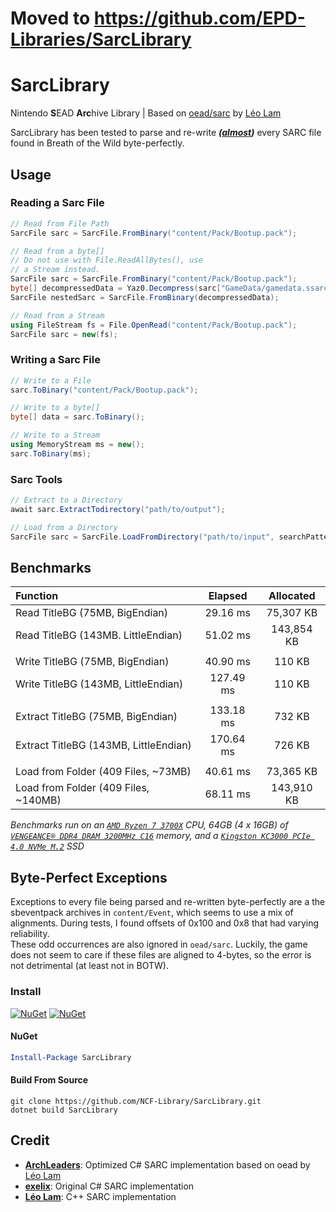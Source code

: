 # Moved to https://github.com/EPD-Libraries/SarcLibrary

# SarcLibrary

Nintendo **S**EAD **Arc**hive Library | Based on [oead/sarc](https://github.com/zeldamods/oead/blob/master/src/sarc.cpp) by [Léo Lam](https://github.com/leoetlino)

SarcLibrary has been tested to parse and re-write ***([almost](#Byte-Perfect-Exceptions))*** every SARC file found in Breath of the Wild byte-perfectly.

## Usage

### Reading a Sarc File

```cs
// Read from File Path
SarcFile sarc = SarcFile.FromBinary("content/Pack/Bootup.pack");
```

```cs
// Read from a byte[]
// Do not use with File.ReadAllBytes(), use
// a Stream instead.
SarcFile sarc = SarcFile.FromBinary("content/Pack/Bootup.pack");
byte[] decompressedData = Yaz0.Decompress(sarc["GameData/gamedata.ssarc"]);
SarcFile nestedSarc = SarcFile.FromBinary(decompressedData);
```

```cs
// Read from a Stream
using FileStream fs = File.OpenRead("content/Pack/Bootup.pack");
SarcFile sarc = new(fs);
```

### Writing a Sarc File

```cs
// Write to a File
sarc.ToBinary("content/Pack/Bootup.pack");
```

```cs
// Write to a byte[]
byte[] data = sarc.ToBinary();
```

```cs
// Write to a Stream
using MemoryStream ms = new();
sarc.ToBinary(ms);
```

### Sarc Tools

```cs
// Extract to a Directory
await sarc.ExtractTodirectory("path/to/output");
```

```cs
// Load from a Directory
SarcFile sarc = SarcFile.LoadFromDirectory("path/to/input", searchPattern: "*.*", searchOption: SearchOption.AllDirectories)
```

## Benchmarks

| Function                              |  Elapsed  |  Allocated |
|:--------------------------------------|:---------:|:----------:|
| Read TitleBG (75MB, BigEndian)        |  29.16 ms |  75,307 KB |
| Read TitleBG (143MB. LittleEndian)    |  51.02 ms | 143,854 KB |
|                                       |           |            |
| Write TitleBG (75MB, BigEndian)       |  40.90 ms |   110 KB   |
| Write TitleBG (143MB, LittleEndian)   | 127.49 ms |   110 KB   |
|                                       |           |            |
| Extract TitleBG (75MB, BigEndian)     | 133.18 ms |   732 KB   |
| Extract TitleBG (143MB, LittleEndian) | 170.64 ms |   726 KB   |
|                                       |           |            |
| Load from Folder (409 Files, ~73MB)   | 40.61 ms  | 73,365 KB  |
| Load from Folder (409 Files, ~140MB)  | 68.11 ms  | 143,910 KB |

_Benchmarks run on an [`AMD Ryzen 7 3700X`](https://www.amd.com/en/products/cpu/amd-ryzen-7-3700x) CPU, 64GB (4 x 16GB) of [`VENGEANCE® DDR4 DRAM 3200MHz C16`](https://www.corsair.com/us/en/Categories/Products/Memory/Vengeance-PRO-RGB-Black/p/CMW32GX4M2E3200C16) memory, and a [`Kingston KC3000 PCIe 4.0 NVMe M.2`](https://www.kingston.com/en/ssd/kc3000-nvme-m2-solid-state-drive) SSD_

## Byte-Perfect Exceptions

Exceptions to every file being parsed and re-written byte-perfectly are a the sbeventpack archives in `content/Event`, which seems to use a mix of alignments. During tests, I found offsets of 0x100 and 0x8 that had varying reliability.<br>
These odd occurrences are also ignored in `oead/sarc`. Luckily, the game does not seem to care if these files are aligned to 4-bytes, so the error is not detrimental (at least not in BOTW).

### Install

[![NuGet](https://img.shields.io/nuget/v/SarcLibrary.svg)](https://www.nuget.org/packages/SarcLibrary) [![NuGet](https://img.shields.io/nuget/dt/SarcLibrary.svg)](https://www.nuget.org/packages/SarcLibrary)

#### NuGet
```powershell
Install-Package SarcLibrary
```

#### Build From Source
```batch
git clone https://github.com/NCF-Library/SarcLibrary.git
dotnet build SarcLibrary
```

## Credit

- **[ArchLeaders](https://github.com/ArchLeaders)**: Optimized C# SARC implementation based on oead by [Léo Lam](https://github.com/leoetlino)
- **[exelix](https://github.com/exelix11)**: Original C# SARC implementation
- **[Léo Lam](https://github.com/leoetlino)**: C++ SARC implementation
